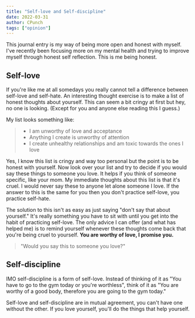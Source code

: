 ```yaml
---
title: "Self-love and Self-discipline"
date: 2022-03-31
author: CPunch
tags: ["opinion"]
---
```


This journal entry is my way of being more open and honest 
with myself. I've recently been focusing more on my mental 
health and trying to improve myself through honest self 
reflection. This is me being honest.

## Self-love

If you're like me at all somedays you really cannot tell a 
difference between self-love and self-hate. An interesting 
thought exercise is to make a list of honest thoughts about 
yourself. This can seem a bit cringy at first but hey, no one 
is looking. (Except for you and anyone else reading this I
guess.)

My list looks something like:

> - I am unworthy of love and acceptance
> - Anything I create is unworthy of attention
> - I create unhealthy relationships and am toxic towards the ones I love

Yes, I know this list is cringy and way too personal but the 
point is to be honest with yourself. Now look over your list 
and try to decide if you would say these things to someone 
you love. It helps if you think of someone specific, like 
your mom. My immediate thoughts about this list is that it's 
cruel. I would never say these to anyone let alone someone I 
love. If the answer to this is the same for you then you don't 
practice self-love, you practice self-hate.

The solution to this isn't as easy as just saying "don't say
that about yourself." It's really something you have to sit
with until you get into the habit of practicing self-love.
The only advice I can offer (and what has helped me) is to
remind yourself whenever these thoughts come back that you're
being cruel to yourself. **You are worthy of love, I promise you.**

> "Would you say this to someone you love?"

## Self-discipline

IMO self-discipline is a form of self-love. Instead of 
thinking of it as "You have to go to the gym today or you're 
worthless", think of it as "You are worthy of a good body, 
therefore you are going to the gym today."

Self-love and self-discipline are in mutual agreement, you 
can't have one without the other. If you love yourself, you'll
do the things that help yourself.
